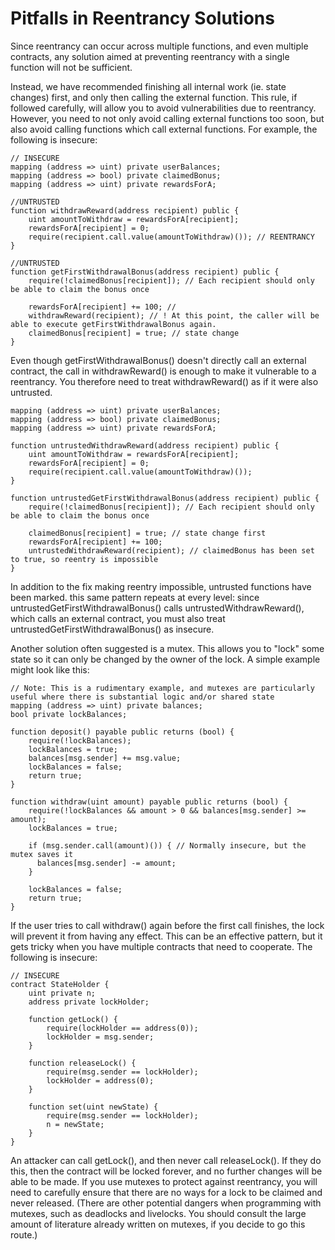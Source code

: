 # Pitfalls in Reentrancy Solutions

Since reentrancy can occur across multiple functions, and even multiple contracts, any solution aimed at preventing reentrancy with a single function will not be sufficient.

Instead, we have recommended finishing all internal work \(ie. state changes\) first, and only then calling the external function. This rule, if followed carefully, will allow you to avoid vulnerabilities due to reentrancy. However, you need to not only avoid calling external functions too soon, but also avoid calling functions which call external functions. For example, the following is insecure:

```text
// INSECURE
mapping (address => uint) private userBalances;
mapping (address => bool) private claimedBonus;
mapping (address => uint) private rewardsForA;

//UNTRUSTED
function withdrawReward(address recipient) public {
    uint amountToWithdraw = rewardsForA[recipient];
    rewardsForA[recipient] = 0;
    require(recipient.call.value(amountToWithdraw)()); // REENTRANCY
}

//UNTRUSTED
function getFirstWithdrawalBonus(address recipient) public {
    require(!claimedBonus[recipient]); // Each recipient should only be able to claim the bonus once

    rewardsForA[recipient] += 100; //
    withdrawReward(recipient); // ! At this point, the caller will be able to execute getFirstWithdrawalBonus again.
    claimedBonus[recipient] = true; // state change
}
```

Even though getFirstWithdrawalBonus\(\) doesn't directly call an external contract, the call in withdrawReward\(\) is enough to make it vulnerable to a reentrancy. You therefore need to treat withdrawReward\(\) as if it were also untrusted.

```text
mapping (address => uint) private userBalances;
mapping (address => bool) private claimedBonus;
mapping (address => uint) private rewardsForA;

function untrustedWithdrawReward(address recipient) public {
    uint amountToWithdraw = rewardsForA[recipient];
    rewardsForA[recipient] = 0;
    require(recipient.call.value(amountToWithdraw)());
}

function untrustedGetFirstWithdrawalBonus(address recipient) public {
    require(!claimedBonus[recipient]); // Each recipient should only be able to claim the bonus once

    claimedBonus[recipient] = true; // state change first
    rewardsForA[recipient] += 100;
    untrustedWithdrawReward(recipient); // claimedBonus has been set to true, so reentry is impossible
}
```

In addition to the fix making reentry impossible, untrusted functions have been marked. this same pattern repeats at every level: since untrustedGetFirstWithdrawalBonus\(\) calls untrustedWithdrawReward\(\), which calls an external contract, you must also treat untrustedGetFirstWithdrawalBonus\(\) as insecure.

Another solution often suggested is a mutex. This allows you to "lock" some state so it can only be changed by the owner of the lock. A simple example might look like this:

```text
// Note: This is a rudimentary example, and mutexes are particularly useful where there is substantial logic and/or shared state
mapping (address => uint) private balances;
bool private lockBalances;

function deposit() payable public returns (bool) {
    require(!lockBalances);
    lockBalances = true;
    balances[msg.sender] += msg.value;
    lockBalances = false;
    return true;
}

function withdraw(uint amount) payable public returns (bool) {
    require(!lockBalances && amount > 0 && balances[msg.sender] >= amount);
    lockBalances = true;

    if (msg.sender.call(amount)()) { // Normally insecure, but the mutex saves it
      balances[msg.sender] -= amount;
    }

    lockBalances = false;
    return true;
}
```

If the user tries to call withdraw\(\) again before the first call finishes, the lock will prevent it from having any effect. This can be an effective pattern, but it gets tricky when you have multiple contracts that need to cooperate. The following is insecure:

```text
// INSECURE
contract StateHolder {
    uint private n;
    address private lockHolder;

    function getLock() {
        require(lockHolder == address(0));
        lockHolder = msg.sender;
    }

    function releaseLock() {
        require(msg.sender == lockHolder);
        lockHolder = address(0);
    }

    function set(uint newState) {
        require(msg.sender == lockHolder);
        n = newState;
    }
}
```

An attacker can call getLock\(\), and then never call releaseLock\(\). If they do this, then the contract will be locked forever, and no further changes will be able to be made. If you use mutexes to protect against reentrancy, you will need to carefully ensure that there are no ways for a lock to be claimed and never released. \(There are other potential dangers when programming with mutexes, such as deadlocks and livelocks. You should consult the large amount of literature already written on mutexes, if you decide to go this route.\)

